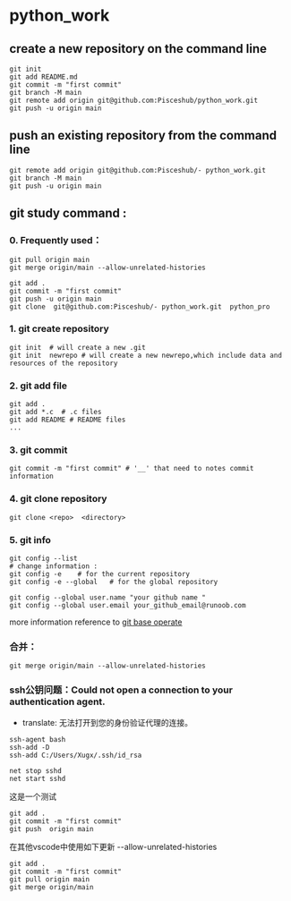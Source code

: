 # python_work
## create a new repository on the command line   
```
git init
git add README.md 
git commit -m "first commit"  
git branch -M main  
git remote add origin git@github.com:Pisceshub/python_work.git 
git push -u origin main  
```

## push an existing repository from the command line   



```
git remote add origin git@github.com:Pisceshub/- python_work.git  
git branch -M main  
git push -u origin main  
```

## git study command :


### 0. Frequently used：
```
git pull origin main
git merge origin/main --allow-unrelated-histories

git add .
git commit -m "first commit"
git push -u origin main 
git clone  git@github.com:Pisceshub/- python_work.git  python_pro 
```


### 1. git create repository
```
git init  # will create a new .git
git init  newrepo # will create a new newrepo,which include data and resources of the repository
```
### 2. git add file
``` 
git add .
git add *.c  # .c files
git add README # README files
...
```

### 3. git commit 
```
git commit -m "first commit" # '__' that need to notes commit information

```

### 4. git clone repository
```dotnetcli
git clone <repo>  <directory> 
```
### 5. git info
```
git config --list 
# change information :
git config -e    # for the current repository
git config -e --global   # for the global repository

git config --global user.name "your github name "
git config --global user.email your_github_email@runoob.com
```

more information reference to [git base operate](https://www.runoob.com/git/git-basic-operations.html)

###  合并：
```
git merge origin/main --allow-unrelated-histories

```

### ssh公钥问题：Could not open a connection to your authentication agent.
- translate: 无法打开到您的身份验证代理的连接。

```
ssh-agent bash
ssh-add -D
ssh-add C:/Users/Xugx/.ssh/id_rsa

net stop sshd
net start sshd 
```

这是一个测试
```
git add .
git commit -m "first commit"
git push  origin main 
```
 
在其他vscode中使用如下更新
--allow-unrelated-histories
```
git add .
git commit -m "first commit"
git pull origin main
git merge origin/main 
```
